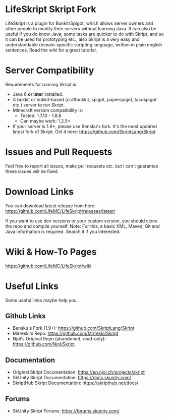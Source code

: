 # LifeSkript Skript Fork
LifeSkript is a plugin for Bukkit/Spigot, which allows server owners and other people to modify their servers without learning Java. It can also be useful if you do know Java; some tasks are quicker to do with Skript, and so it can be used for prototyping etc., also Skript is a very easy and understandable domain-specific scripting language, written in plain english sentences. Read the wiki for a great tutorial.

# Server Compatibility
Requirements for running Skript is:
- Java 6 **or later** installed.
- A bukkit or bukkit-based (craftbukkit, spigot, paperspigot, tacospigot etc.) server to run Skript.
- Minecraft version compatibility is:
  - Tested: 1.7.10 - 1.8.8
  - Can maybe work: 1.2.5+
- If your server is 1.9+, please use Bensku's fork. It's the most updated latest fork of Skript. Get it here: https://github.com/SkriptLang/Skript

# Issues and Pull Requests
Feel free to report all issues, make pull requests etc. but i can't guarantee these issues will be fixed.

# Download Links
You can download latest release from here:
https://github.com/LifeMC/LifeSkript/releases/latest/

If you want to use dev versions or your custom version, you should clone the repo and compile yourself.
Note: For this, a basic XML, Maven, Git and Java information is required. Search it if you interested.

# Wiki & How-To Pages
https://github.com/LifeMC/LifeSkript/wiki

# Useful Links
Some useful links maybe help you.

## Github Links
- Bensku's Fork (1.9+): https://github.com/SkriptLang/Skript
- Mirreski's Repo: https://github.com/Mirreski/Skript
- Njol's Original Repo (abandoned, read-only): https://github.com/Njol/Skript

## Documentation
- Original Skript Documentation: https://en.njol.ch/projects/skript
- SkUnity Skript Documentation: https://docs.skunity.com/
- SkriptHub Skript Documentation: https://skripthub.net/docs/

## Forums
- SkUnity Skript Forums: https://forums.skunity.com/
